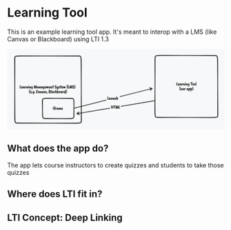 # Learning Tool

This is an example learning tool app. It's meant to interop with a LMS (like Canvas or Blackboard) using LTI 1.3

![Image](/docs/high-level.png)

## What does the app do?

The app lets course instructors to create quizzes and students to take those quizzes

## Where does LTI fit in?

## LTI Concept: Deep Linking
